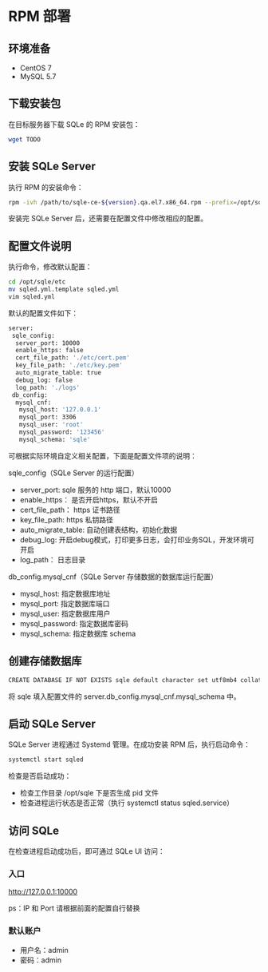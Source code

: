 # RPM 部署

## 环境准备
* CentOS 7
* MySQL 5.7

## 下载安装包

在目标服务器下载 SQLe 的 RPM 安装包：
```sh
wget TODO
```

## 安装 SQLe Server

执行 RPM 的安装命令：
```sh
rpm -ivh /path/to/sqle-ce-${version}.qa.el7.x86_64.rpm --prefix=/opt/sqle
```

安装完 SQLe Server 后，还需要在配置文件中修改相应的配置。

## 配置文件说明

执行命令，修改默认配置：
```sh
cd /opt/sqle/etc
mv sqled.yml.template sqled.yml
vim sqled.yml
```

默认的配置文件如下：
```sh
server:
 sqle_config:
  server_port: 10000
  enable_https: false
  cert_file_path: './etc/cert.pem'
  key_file_path: './etc/key.pem'
  auto_migrate_table: true
  debug_log: false
  log_path: './logs'
 db_config:
  mysql_cnf:
   mysql_host: '127.0.0.1'
   mysql_port: 3306
   mysql_user: 'root'
   mysql_password: '123456'
   mysql_schema: 'sqle'
```

可根据实际环境自定义相关配置，下面是配置文件项的说明：

sqle_config（SQLe Server 的运行配置）

* server_port: sqle 服务的 http 端口，默认10000
* enable_https： 是否开启https，默认不开启
* cert_file_path： https 证书路径
* key_file_path: https 私钥路径
* auto_migrate_table: 自动创建表结构，初始化数据
* debug_log: 开启debug模式，打印更多日志，会打印业务SQL，开发环境可开启
* log_path： 日志目录

db_config.mysql_cnf（SQLe Server 存储数据的数据库运行配置）

* mysql_host: 指定数据库地址
* mysql_port: 指定数据库端口
* mysql_user: 指定数据库用户
* mysql_password: 指定数据库密码
* mysql_schema: 指定数据库 schema

## 创建存储数据库
```sh
CREATE DATABASE IF NOT EXISTS sqle default character set utf8mb4 collate utf8mb4_unicode_ci
```

将 sqle 填入配置文件的 server.db_config.mysql_cnf.mysql_schema 中。

## 启动 SQLe Server
SQLe Server 进程通过 Systemd 管理。在成功安装 RPM 后，执行启动命令：
```sh
systemctl start sqled
```

检查是否启动成功：
* 检查工作目录 /opt/sqle 下是否生成 pid 文件
* 检查进程运行状态是否正常（执行 systemctl status sqled.service）

## 访问 SQLe
在检查进程启动成功后，即可通过 SQLe UI 访问：

### 入口
http://127.0.0.1:10000

ps：IP 和 Port 请根据前面的配置自行替换

### 默认账户
* 用户名：admin
* 密码：admin